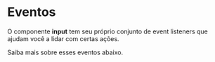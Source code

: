 # Eventos

O componente **input** tem seu próprio conjunto de event listeners que ajudam você a lidar com certas ações.

Saiba mais sobre esses eventos abaixo.